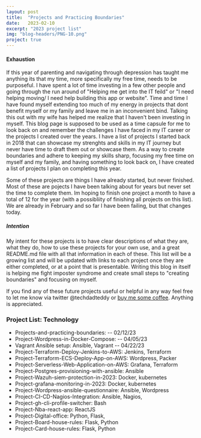 ```yaml
---
layout: post
title:  "Projects and Practicing Boundaries"
date:   2023-02-10
excerpt: "2023 project list"
img: "blog-headers/PNG-10.png" 
project: true  
---
```


#### Exhaustion 
If this year of parenting and navigating through depression has taught me anything its that my time, more specifically my free time, needs 
to be purposeful. I have spent a lot of time investing in a few other people and going through the run around of "Helping me get into the IT feild" 
or "I need helping moving/ I need help building this app or website". Time and time I have found myself extending too much of my energy in 
projects that dont benefit myself or my family and leave me in an inconvenient bind. Talking this out with my wife has helped me realize that 
I haven't been investing in myself. This blog page is supposed to be used as a time capsule for me to look back on and remember the challenges I have 
faced in my IT career or the projects I created over the years. I have a list of projects I started back in 2018 that can showcase my strenghts and skills 
in my IT journey but never have time to draft them out or showcase them. As a way to 
create boundaries and adhere to keeping my skills sharp, focusing my free time on myself and my family, and having something to look back on, I have created a list of projects I plan on completing this year. 

Some of these projects are things I have already started, but never finished. Most of these are pojects I have been talking about for years but never set the time to complete them. Im hoping to finish one project a month to have a total of 12 for the year (with a possibliity of finishing all projects on this list). We are already in February and so far I have been failing, but that changes today. 

##### Intention 
My intent for these projects is to have clear descriptions of what they are, what they do, how to use these projects for your own use, and a great README.md file with all 
that information in each of these. This list will be a growing list and will be updated with links to each project once they are either completed, or at a point that is presentable. Writing this blog in itself is helping me fight imposter syndrome and 
create small steps to "creating boundaries" and focusing on myself. 

If you find any of these future projects useful or helpful in any way feel free 
to let me know via twitter @techdadteddy or [buy me some coffee](https://www.buymeacoffee.com/tmeralus). Anything is appreciated. 

### Project List:  Technology 
- Projects-and-practicing-boundaries: -- 02/12/23
- Project-Wordpress-in-Docker-Compose: -- 04/05/23
- Vagrant Ansible setup:  Ansible, Vagrant -- 04/22/23
- Project-Terraform-Deploy-Jenkins-to-AWS: Jenkins, Terraform
- Project-Terraform-ECS-Deploy-App-on-AWS: Wordpress, Packer 
- Project-Serverless-Web-Application-on-AWS: Grafana, Terraform
- Project-Postgres-provisioning-with-ansible:  Ansible
- Project-Wazuh-siem-protection-in-2023:  Docker, kubernetes
- Project-grafana-monitoring-in-2023:  Docker, kubernetes
- Project-Wordpress-ansible-questionnaire: Ansible, Wordpress
- Project-CI-CD-Nagios-Integration: Ansible, Nagios,
- Project-gh-cli-profile-switcher:  Bash 
- Project-Nba-react-app:  ReactJS
- Project-Digital-office:  Python, Flask,
- Project-Board-house-rules:  Flask, Python
- Project-Card-house-rules:  Flask, Python

